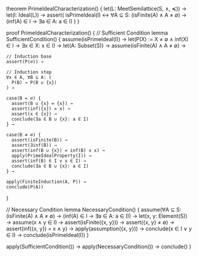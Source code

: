 theorem PrimeIdealCharacterization() {
  let(L: MeetSemilattice(S, ∧, ≼)) →
  let(I: Ideal(L)) →
  assert(
    isPrimeIdeal(I) ↔ 
    ∀A ⊆ S: (isFinite(A) ∧ A ≠ ∅) → (inf(A) ∈ I → ∃a ∈ A: a ∈ I)
  )
}

proof PrimeIdealCharacterization() {
  // Sufficient Condition
  lemma SufficientCondition() {
    assume(isPrimeIdeal(I)) →
    let(P(X) := X ≠ ∅ ∧ inf(X) ∈ I → ∃x ∈ X: x ∈ I) →
    let(A: Subset(S)) →
    assume(isFinite(A) ∧ A ≠ ∅) →
    
    // Induction base
    assert(P(∅)) →
    
    // Induction step
    ∀x ∈ A, ∀B ⊆ A: (
      P(B) → P(B ∪ {x})
    ) →
    
    case(B = ∅) {
      assert(B ∪ {x} = {x}) →
      assert(inf({x}) = x) →
      assert(x ∈ {x}) →
      conclude(∃a ∈ B ∪ {x}: a ∈ I)
    } →
    
    case(B ≠ ∅) {
      assert(isFinite(B)) →
      assert(∃inf(B)) →
      assert(inf(B ∪ {x}) = inf(B) ∧ x) →
      apply(PrimeIdealProperty(I)) →
      assert(inf(B) ∈ I ∨ x ∈ I) →
      conclude(∃a ∈ B ∪ {x}: a ∈ I)
    } →
    
    apply(FiniteInduction(A, P)) →
    conclude(P(A))
  }

  // Necessary Condition
  lemma NecessaryCondition() {
    assume(∀A ⊆ S: (isFinite(A) ∧ A ≠ ∅) → (inf(A) ∈ I → ∃a ∈ A: a ∈ I)) →
    let(x, y: Element(S)) →
    assume(x ∧ y ∈ I) →
    assert(isFinite({x, y})) →
    assert({x, y} ≠ ∅) →
    assert(inf({x, y}) = x ∧ y) →
    apply(assumption({x, y})) →
    conclude(x ∈ I ∨ y ∈ I) →
    conclude(isPrimeIdeal(I))
  }

  apply(SufficientCondition()) →
  apply(NecessaryCondition()) →
  conclude()
}